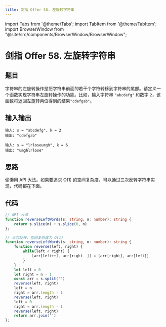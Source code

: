 ```yaml
---
title: 剑指 Offer 58. 左旋转字符串
---
```


import Tabs from '@theme/Tabs';
import TabItem from '@theme/TabItem';
import BrowserWindow from "@site/src/components/BrowserWindow/BrowserWindow";

# 剑指 Offer 58. 左旋转字符串

## 题目

<BrowserWindow url='https://leetcode-cn.com/problems/zuo-xuan-zhuan-zi-fu-chuan-lcof/'>

  字符串的左旋转操作是把字符串前面的若干个字符转移到字符串的尾部。请定义一个函数实现字符串左旋转操作的功能。比如，输入字符串 `"abcdefg"` 和数字 `2`，该函数将返回左旋转两位得到的结果`"cdefgab"`。

</BrowserWindow>

## 输入输出

<Tabs groupId="solutions">
  <TabItem value="example1" label="示例1">

    输入: s = "abcdefg", k = 2
    输出: "cdefgab"

  </TabItem>
  <TabItem value="example2" label="示例2">

    输入: s = "lrloseumgh", k = 6
    输出: "umghlrlose"

  </TabItem>
</Tabs>

## 思路

偷懒用 API 大法。如果要追求 O(1) 的空间复杂度，可以通过三次反转字符串实现，代码都在下面。

## 代码

<Tabs groupId="solutions">
  <TabItem value="ts1" label="TypeScript 1">

```ts
// API 大法
function reverseLeftWords(s: string, n: number): string {
    return s.slice(n) + s.slice(0, n)
};
```

  </TabItem>

  <TabItem value="ts2" label="TypeScript 2">

```ts
// 三次反转，空间复杂度为 O(1)
function reverseLeftWords(s: string, n: number): string {
    function reverse(left, right) {
        while(left < right) {
            [arr[left++], arr[right--]] = [arr[right], arr[left]]
        }
    }
    let left = 0
    let right = n - 1
    const arr = s.split('')
    reverse(left, right)
    left = n
    right = arr.length - 1
    reverse(left, right)
    left = 0
    right = arr.length - 1
    reverse(left, right)
    return arr.join('')
};
```

  </TabItem>
</Tabs>